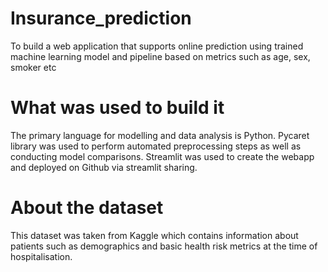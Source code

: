 # Insurance_prediction
To build a web application that supports online prediction using trained machine learning model and pipeline based on metrics such as age, sex, smoker etc

# What was used to build it
The primary language for modelling and data analysis is Python. Pycaret library was used to perform automated preprocessing steps as well as conducting model comparisons. Streamlit was used to create the webapp and deployed on Github via streamlit sharing.

# About the dataset
This dataset was taken from Kaggle which contains information about patients such as demographics and basic health risk metrics at the time of hospitalisation.
